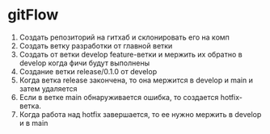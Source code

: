 # gitFlow

1. Создать репозиторий на гитхаб и склонировать его на комп
2. Создать ветку разработки от главной ветки
3. Создать от ветки develop feature-ветки и мержить их обратно в develop когда фичи будут выполнены
4. Создание ветки release/0.1.0 от develop
5. Когда ветка release закончена, то она мержится в develop и main и затем удаляется
6. Если в ветке main обнаруживается ошибка, то создается hotfix-ветка.
7. Когда работа над hotfix завершается, то ее нужно мержить в develop и в main
